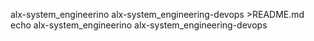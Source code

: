 alx-system_engineerino alx-system_engineering-devops >README.md
echo alx-system_engineerino alx-system_engineering-devops
